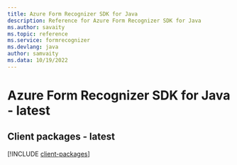 ```yaml
---
title: Azure Form Recognizer SDK for Java
description: Reference for Azure Form Recognizer SDK for Java
ms.author: savaity
ms.topic: reference
ms.service: formrecognizer
ms.devlang: java
author: samvaity
ms.data: 10/19/2022
---
```

# Azure Form Recognizer SDK for Java - latest

## Client packages - latest
[!INCLUDE [client-packages](form-recognizer-client-index.md)]
